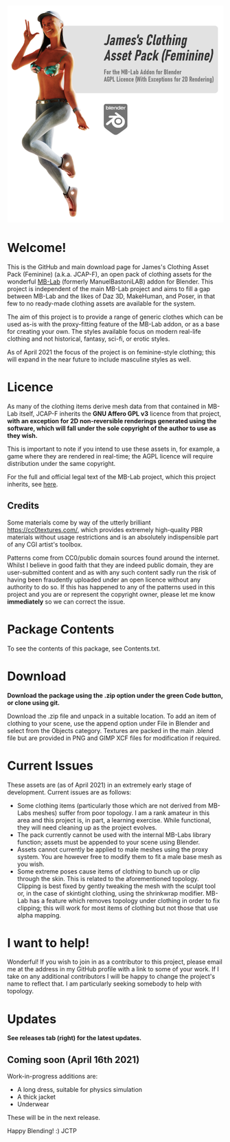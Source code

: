 ![James's Clothing Asset Pack (Feminine) - For the MB-Lab Addon for Blender - AGPL Licence (With Exceptions for 2D Rendering)](https://github.com/jctp/james-mblab-clothes-female/blob/main/Images/Title%20Card.png?raw=true)

# Welcome!
This is the GitHub and main download page for James's Clothing Asset Pack (Feminine) (a.k.a. JCAP-F), an open pack of clothing assets for the wonderful [MB-Lab](https://github.com/animate1978/MB-Lab) (formerly ManuelBastoniLAB) addon for Blender. This project is independent of the main MB-Lab project and aims to fill a gap between MB-Lab and the likes of Daz 3D, MakeHuman, and Poser, in that few to no ready-made clothing assets are available for the system.

The aim of this project is to provide a range of generic clothes which can be used as-is with the proxy-fitting feature of the MB-Lab addon, or as a base for creating your own. The styles available focus on modern real-life clothing and not historical, fantasy, sci-fi, or erotic styles.

As of April 2021 the focus of the project is on feminine-style clothing; this will expand in the near future to include masculine styles as well.

# Licence
As many of the clothing items derive mesh data from that contained in MB-Lab itself, JCAP-F inherits the **GNU Affero GPL v3** licence from that project, **with an exception for 2D non-reversible renderings generated using the software, which will fall under the sole copyright of the author to use as they wish.** 

This is important to note if you intend to use these assets in, for example, a game where they are rendered in real-time; the AGPL licence will require distribution under the same copyright.

For the full and official legal text of the MB-Lab project, which this project inherits, see [here](https://github.com/animate1978/MB-Lab/blob/master/license.txt).

## Credits
Some materials come by way of the utterly brilliant https://cc0textures.com/, which provides extremely high-quality PBR materials without usage restrictions and is an absolutely indispensible part of any CGI artist's toolbox.

Patterns come from CC0/public domain sources found around the internet. Whilst I believe in good faith that they are indeed public domain, they are user-submitted content and as with any such content sadly run the risk of having been fraudently uploaded under an open licence without any authority to do so. If this has happened to any of the patterns used in this project and you are or represent the copyright owner, please let me know **immediately** so we can correct the issue.

# Package Contents
To see the contents of this package, see Contents.txt.

# Download
**Download the package using the .zip option under the green Code button, or clone using git.**

Download the .zip file and unpack in a suitable location. To add an item of clothing to your scene, use the append option under File in Blender and select from the Objects category. Textures are packed in the main .blend file but are provided in PNG and GIMP XCF files for modification if required.

# Current Issues
These assets are (as of April 2021) in an extremely early stage of development. Current issues are as follows:

- Some clothing items (particularly those which are not derived from MB-Labs meshes) suffer from poor topology. I am a rank amateur in this area and this project is, in part, a learning exercise. While functional, they will need cleaning up as the project evolves.
- The pack currently cannot be used with the internal MB-Labs library function; assets must be appended to your scene using Blender.
- Assets cannot currently be applied to male meshes using the proxy system. You are however free to modify them to fit a male base mesh as you wish.
- Some extreme poses cause items of clothing to bunch up or clip through the skin. This is related to the aforementioned topology. Clipping is best fixed by gently tweaking the mesh with the sculpt tool or, in the case of skintight clothing, using the shrinkwrap modifier. MB-Lab has a feature which removes topology under clothing in order to fix clipping; this will work for most items of clothing but not those that use alpha mapping.

# I want to help!
Wonderful! If you wish to join in as a contributor to this project, please email me at the address in my GitHub profile with a link to some of your work. If I take on any additional contributors I will be happy to change the project's name to reflect that. I am particularly seeking somebody to help with topology.

# Updates
**See releases tab (right) for the latest updates.**

## Coming soon (April 16th 2021)
Work-in-progress additions are:
- A long dress, suitable for physics simulation
- A thick jacket
- Underwear

These will be in the next release.

Happy Blending! :)
JCTP

